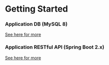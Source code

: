 # Getting Started

### Application DB (MySQL 8)
[See here for more](/exercise-03-rest-api-crud/app-db)

### Application RESTful API (Spring Boot 2.x)
[See here for more](/exercise-03-rest-api-crud/app-rest-api)
